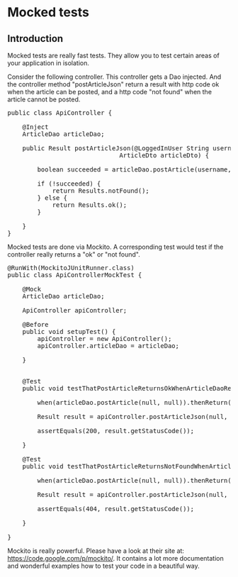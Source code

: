 Mocked tests
============

Introduction
------------

Mocked tests are really fast tests. They allow you to test certain areas of your application in isolation.

Consider the following controller. This controller gets a Dao injected. And the controller method 
"postArticleJson" return a result with http code ok when the article can be posted, and a http code "not found" when
the article cannot be posted.

<pre class="prettyprint">
public class ApiController {

    @Inject
    ArticleDao articleDao;

    public Result postArticleJson(@LoggedInUser String username,
                              ArticleDto articleDto) {

        boolean succeeded = articleDao.postArticle(username, articleDto);

        if (!succeeded) {
            return Results.notFound();
        } else {
            return Results.ok();
        }

    }
}
</pre>

Mocked tests are done via Mockito. A corresponding test would test if the controller really returns
a "ok" or "not found".

<pre class="prettyprint">
@RunWith(MockitoJUnitRunner.class)
public class ApiControllerMockTest {

    @Mock
    ArticleDao articleDao;

    ApiController apiController;

    @Before
    public void setupTest() {
        apiController = new ApiController();
        apiController.articleDao = articleDao;

    }


    @Test
    public void testThatPostArticleReturnsOkWhenArticleDaoReturnsTrue() {

        when(articleDao.postArticle(null, null)).thenReturn(true);

        Result result = apiController.postArticleJson(null, null);

        assertEquals(200, result.getStatusCode());

    }

    @Test
    public void testThatPostArticleReturnsNotFoundWhenArticleDaoReturnsFalse() {

        when(articleDao.postArticle(null, null)).thenReturn(false);

        Result result = apiController.postArticleJson(null, null);

        assertEquals(404, result.getStatusCode());

    }

}
</pre>

Mockito is really powerful. Please have a look at their site at: https://code.google.com/p/mockito/.
It contains a lot more documentation and wonderful examples how to test your code in a beautiful way.